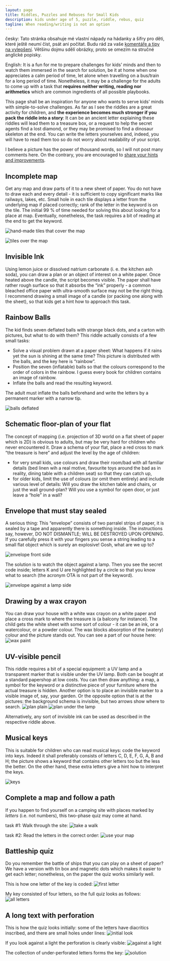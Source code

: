 ```yaml
---
layout: page
title: Riddles, Puzzles and Rebuses for Small Kids
description: kids under age of 5, puzzle, riddle, rebus, quiz
tagline: When reading/writing is not an option
---
```


česky: Tato stránka obsahuje mé vlastní nápady na hádanky a šifry pro děti, které ještě neumí číst, psát ani počítat. Budu rád za vaše [komentáře a tipy na vylepšení](https://github.com/vojtech-filipec/vojtech-filipec.github.io/issues/new). Většinu dojmu sdělí obrázky, proto se omezím na stručné anglické popisky.

English: It is a fun for me to prepare challenges for kids’ minds and then to watch them immersed in the search for solution, be it at home when one appreciates a calm period of time, let alone when travelling on a bus/train for a long period of time. Nonetheless, it may be a challenge for the adults to come up with a task that **requires neither writing, reading nor arithmetics** which are common ingredients of all possible playbooks. 

This page shall be an inspiration for anyone who wants to serve kids’ minds with simple-to-solve challenges. As far as I see the riddles are a great activity for children, and **the experience becomes much stronger if you pack the riddle into a story**: It can be an ancient letter explaining these riddles will lead them to a treasure box, or a request to help the secret agents find a lost diamond, or they may be promised to find a dinosaur skeleton at the end. You can write the letters yourselves and, indeed, you will have to read them too so do not worry about readability of your script. 

I believe a picture has the power of thousand words, so I will not post many comments here. On the contrary, you are encouraged to [share your hints and improvements](https://github.com/vojtech-filipec/vojtech-filipec.github.io/issues/new). 

## Incomplete map
Get any map and draw parts of it to a new sheet of paper. You do not have to draw each and every detail - it is sufficient to copy significant marks like railways, lakes, etc. Small hole in each tile displays a letter from the underlying map if placed correctly; rank of the letter in the keyword is on the tile. The initial 99 % of time needed for solving this about looking for a place at map. Eventually, nonetheless, the task requires a bit of reading at the end to get the keyword. 

![hand-made tiles that cover the map](../assets/quizes/map1.jpg)

![tiles over the map](../assets/quizes/map2.jpg)

## Invisible Ink
Using lemon juice or dissolved natrium carbonate (i. e. the kitchen ash soda), you can draw a plan or an object of interest on a white paper. Once heated above the candle, the script becomes visible. The paper shall have rather rough surface so that it absorbs the “ink” properly - a common bleached office paper with ultra-smooth surface may not be the right thing. I recommend drawing a small image of a candle (or packing one along with the sheet), so that kids get a hint how to approach this task.  


## Rainbow Balls
The kid finds seven deflated balls with strange black dots, and a carton with pictures, but what to do with them? This riddle actually consists of a few small tasks:

- Solve a visual problem drawn at a paper sheet: What happens if it rains yet the sun is shining at the same time? This picture is distributed with the balls, and the key here is “rainbow”. 
- Position the seven (inflatable) balls so that the colours correspond to the order of colors in the rainbow. I guess every book for children contains an image of rainbow. 
- Inflate the balls and read the resulting keyword. 

The adult must inflate the balls beforehand and write the letters by a permanent marker with a narrow tip. 

![balls deflated](../assets/quizes/balls.jpg)

## Schematic floor-plan of your flat
The concept of mapping (i.e. projection of 3D world on a flat sheet of paper which is 2D) is obvious to adults, but may be very hard for children who never encountered it. Draw a schema of your flat, place a red cross to mark “the treasure is here” and adjust the level by the age of children: 
- for very small kids, use colours and draw their room/bad with all familiar details (bed linen wih a real motive, favourite toys around the bad as in reality, dining table with a children seat) so that they can catch up,
- for older kids, limit the use of colours (or omit them entirely) and include various level of details: Will you draw the kitchen table and chairs, or just the wall ground-plan? Will you use a symbol for open door, or just leave a “hole” in a wall?

## Envelope that must stay sealed
A serious thing: This “envelope” consists of two parralel strips of paper, it is sealed by a tape and apparently there is something inside. The instructions say, however, DO NOT DISMANTLE; WILL BE DESTROYED UPON OPENING. If you carefully press it with your fingers you sense a string leading to a small flat object which is surely an explosive! Gosh, what are we up to?

![envelope front side](../assets/quizes/envelopefront.jpg)

The solution is to watch the object against a lamp. Then you see the secret code inside; letters K and U are highlighted by a circle so that you know what to search (the acronym OTA is not part of the keyword).

![envelope against a lamp side](../assets/quizes/envelopereadhigh.jpg)

## Drawing by a wax crayon
You can draw your house with a white wax crayon on a white paper and place a cross mark to where the treasure is (a balcony for instance). The child gets the white sheet with some sort of colour - it can be an ink, or a watercolour, or a powder colour. The wax blocks absorption of the (watery) colour and the picture stands out. You can see a part of our house here:
![wax paint](../assets/quizes/waxpaint.jpg)

## UV-visible pencil
This riddle requires a bit of a special equipment: a UV lamp and a transparent marker that is visible under the UV lamp. Both can be bought at a standard papershop at low costs. You can then draw anything: a map, a symbol for the keyword or a distinctive piece of your furniture where the actual treasure is hidden. Another option is to place an invisible marker to a visible image of, say, your garden. Or the opposite option that is at the pictures: the background schema is invisible, but two arrows show where to search.
![plan plain](../assets/quizes/plan_without_uv.JPG)
![plan under the lamp](../assets/quizes/plan_uv.JPG)

Alternatively, any sort of invisible ink can be used as described in the respective riddle above. 


## Musical keys
This is suitable for children who can read musical keys: code the keyword into keys. Indeed it shall preferably consists of letters C, D, E, F, G, A, B and H; the picture shows a keyword that contains other letters too but the less the better. On the other hand, these extra letters give a hint how to interpret the keys. 

![keys](../assets/quizes/noty.JPG)

## Complete a map and follow a path
If you happen to find yourself on a camping site with places marked by _letters_ (i.e. not numbers), this two-phase quiz may come at hand. 

task #1: Walk through the site:
![take a walk](../assets/quizes/map_camp.JPG)

task #2: Read the letters in the correct order:
![use your map](../assets/quizes/map_camp_key.JPG)


## Battleship quiz
Do you remember the battle of ships that you can play on a sheet of paper? We have a version with tin box and magnetic dots which makes it easier to get each letter; nonetheless, on the paper the quiz works similarly well.

This is how one letter of the key is coded:
![first letter](../assets/quizes/lode_board.JPG)

My key consisted of four letters, so the full quiz looks as follows:
![all letters](../assets/quizes/lode_riddle.JPG)



## A long text with perforation
This is how the quiz looks initially: some of the letters have diacritics inscribed, and there are small holes under lines: 
![initial look](../assets/quizes/protisvetlo1.jpg)

If you look against a light the perforation is clearly visible:
![against a light](../assets/quizes/protisvetlo2.jpg)

The collection of under-perforated letters forms the key:
![solution](../assets/quizes/protisvetlo3.jpg)